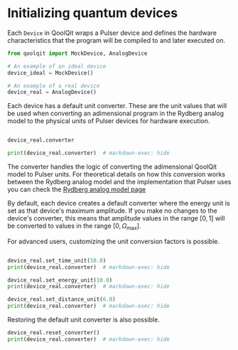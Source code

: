 # Initializing quantum devices

Each `Device` in QoolQit wraps a Pulser device and defines the hardware characteristics that the program will be compiled to and later executed on.

```python exec="on" source="material-block" session="devices"
from qoolqit import MockDevice, AnalogDevice

# An example of an ideal device
device_ideal = MockDevice()

# An example of a real device
device_real = AnalogDevice()
```

Each device has a default unit converter. These are the unit values that will be used when converting an adimensional program in the Rydberg analog model to the physical units of Pulser devices for hardware execution.

```python exec="on" source="material-block" result="json" session="devices"

device_real.converter

print(device_real.converter)  # markdown-exec: hide
```

The converter handles the logic of converting the adimensional QoolQit model to Pulser units. For theoretical details on how this conversion works between the Rydberg analog model and the implementation that Pulser uses you can check the [Rydberg analog model page](../getting_started/rydberg_model.md)

By default, each device creates a default converter where the energy unit is set as that device's maximum amplitude. If you make no changes to the device's converter, this means that amplitude values in the range $[0, 1]$ will be converted to values in the range $[0, \Omega_\text{max}]$.

For advanced users, customizing the unit conversion factors is possible.

```python exec="on" source="material-block" result="json" session="devices"

device_real.set_time_unit(50.0)
print(device_real.converter)  # markdown-exec: hide

device_real.set_energy_unit(10.0)
print(device_real.converter)  # markdown-exec: hide

device_real.set_distance_unit(6.0)
print(device_real.converter)  # markdown-exec: hide
```

Restoring the default unit converter is also possible.

```python exec="on" source="material-block" result="json" session="devices"
device_real.reset_converter()
print(device_real.converter)  # markdown-exec: hide
```
